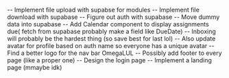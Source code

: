 <!-- -- Add a module component for course details page -->

<!-- -- Re-design the left side bar nav on course details -->

<!-- -- Update buttons for course details -->

-- Implement file upload with supabse for modules
-- Implement file download with supabase
-- Figure out auth with supabase
-- Move dummy data into supabase
-- Add Calendar component to display assignments due( fetch from supabase probably make a field like DueDate)
-- Inboxing will probably be the hardest thing (so save best for last lol)
-- Also update avatar for profile based on auth name so everyone has a unique avatar
-- Find a better logo for the nav bar OmegaLUL
-- Possibly add footer to every page (like a proper one)
-- Design the login page
-- Implement a landing page (mmaybe idk)

